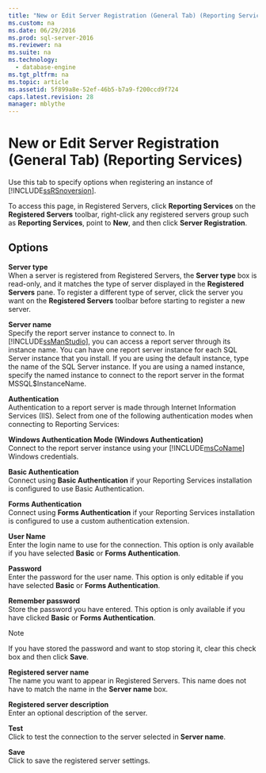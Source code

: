 ```yaml
---
title: "New or Edit Server Registration (General Tab) (Reporting Services)"
ms.custom: na
ms.date: 06/29/2016
ms.prod: sql-server-2016
ms.reviewer: na
ms.suite: na
ms.technology: 
  - database-engine
ms.tgt_pltfrm: na
ms.topic: article
ms.assetid: 5f899a8e-52ef-46b5-b7a9-f200ccd9f724
caps.latest.revision: 28
manager: mblythe
---
```

# New or Edit Server Registration (General Tab) (Reporting Services)
Use this tab to specify options when registering an instance of [!INCLUDE[ssRSnoversion](../../Topics/TopicNameContainA/includes/ssRSnoversion_md.md)].  
  
 To access this page, in Registered Servers, click **Reporting Services** on the **Registered Servers** toolbar, right-click any registered servers group such as **Reporting Services**, point to **New**, and then click **Server Registration**.  
  
## Options  
 **Server type**  
 When a server is registered from Registered Servers, the **Server type** box is read-only, and it matches the type of server displayed in the **Registered Servers** pane. To register a different type of server, click the server you want on the **Registered Servers** toolbar before starting to register a new server.  
  
 **Server name**  
 Specify the report server instance to connect to. In [!INCLUDE[ssManStudio](../../Topics/TopicNameContainA/includes/ssManStudio_md.md)], you can access a report server through its instance name. You can have one report server instance for each SQL Server instance that you install. If you are using the default instance, type the name of the SQL Server instance. If you are using a named instance, specify the named instance to connect to the report server in the format MSSQL$InstanceName.  
  
 **Authentication**  
 Authentication to a report server is made through Internet Information Services (IIS). Select from one of the following authentication modes when connecting to Reporting Services:  
  
 **Windows Authentication Mode (Windows Authentication)**  
 Connect to the report server instance using your [!INCLUDE[msCoName](../../Topics/TopicNameContainA/includes/msCoName_md.md)] Windows credentials.  
  
 **Basic Authentication**  
 Connect using **Basic Authentication** if your Reporting Services installation is configured to use Basic Authentication.  
  
 **Forms Authentication**  
 Connect using **Forms Authentication** if your Reporting Services installation is configured to use a custom authentication extension.  
  
 **User Name**  
 Enter the login name to use for the connection. This option is only available if you have selected **Basic** or **Forms Authentication**.  
  
 **Password**  
 Enter the password for the user name. This option is only editable if you have selected **Basic** or **Forms Authentication**.  
  
 **Remember password**  
 Store the password you have entered. This option is only available if you have clicked **Basic** or **Forms Authentication**.  
  
> [!NOTE]  
>  If you have stored the password and want to stop storing it, clear this check box and then click **Save**.  
  
 **Registered server name**  
 The name you want to appear in Registered Servers. This name does not have to match the name in the **Server name** box.  
  
 **Registered server description**  
 Enter an optional description of the server.  
  
 **Test**  
 Click to test the connection to the server selected in **Server name**.  
  
 **Save**  
 Click to save the registered server settings.